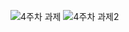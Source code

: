 ![4주차 과제](https://user-images.githubusercontent.com/105197472/192679527-d187ef8f-d566-4ea3-983e-546ee3e5fd2b.PNG)
![4주차 과제2](https://user-images.githubusercontent.com/105197472/192679532-907efe3b-3b48-4854-9ed3-df60b711e24d.PNG)
